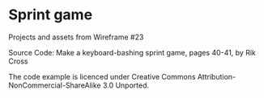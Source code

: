 # Sprint game

Projects and assets from Wireframe #23

Source Code: Make a keyboard-bashing sprint game, pages 40-41, by Rik Cross

The code example is licenced under Creative Commons Attribution-NonCommercial-ShareAlike 3.0 Unported.
